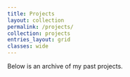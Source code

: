 ```yaml
---
title: Projects
layout: collection
permalink: /projects/
collection: projects
entries_layout: grid
classes: wide
---
```


Below is an archive of my past projects.
